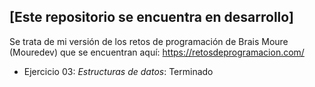## [Este repositorio se encuentra en desarrollo]
Se trata de mi versión de los retos de programación de Brais Moure (Mouredev) que se encuentran aquí: https://retosdeprogramacion.com/

- Ejercicio 03: *_Estructuras de datos_*: Terminado
